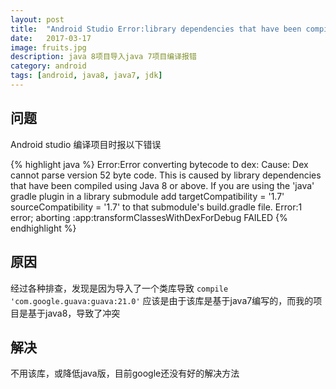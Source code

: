 ```yaml
---
layout: post
title:  "Android Studio Error:library dependencies that have been compiled using Java 8 or above"
date:   2017-03-17
image: fruits.jpg
description: java 8项目导入java 7项目编译报错
category: android
tags: [android, java8, java7, jdk]
---
```


## 问题
Android studio 编译项目时报以下错误

{% highlight java %}
Error:Error converting bytecode to dex:
Cause: Dex cannot parse version 52 byte code.
This is caused by library dependencies that have been compiled using Java 8 or above.
If you are using the 'java' gradle plugin in a library submodule add 
targetCompatibility = '1.7'
sourceCompatibility = '1.7'
to that submodule's build.gradle file.
Error:1 error; aborting
:app:transformClassesWithDexForDebug FAILED
{% endhighlight %}

## 原因
经过各种排查，发现是因为导入了一个类库导致
`compile 'com.google.guava:guava:21.0'`
应该是由于该库是基于java7编写的，而我的项目是基于java8，导致了冲突

## 解决
不用该库，或降低java版，目前google还没有好的解决方法